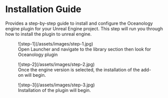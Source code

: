 # Installation Guide

Provides a step-by-step guide to install and configure the Oceanology engine plugin for your Unreal Engine project. This step will run you through how to install the plugin to unreal engine.

<figure markdown="span">
  ![step-1](/assets/images/step-1.jpg)
  <figcaption>Open Launcher and navigate to the library section then look for Oceanology plugin</figcaption>
</figure>


<figure markdown="span">
  ![step-2](/assets/images/step-2.jpg)
  <figcaption>Once the engine version is selected, the installation of the add-on will begin.</figcaption>
</figure>

<figure markdown="span">
  ![step-3](/assets/images/step-3.jpg)
  <figcaption>Installation of the plugin will begin.</figcaption>
</figure>

<!-- ## Process #3: Create a Test Project

1. After the installation of the add-on is complete, create a test project.
2. It is recommended to generate a simple project for initial testing. We will name our test project **BaseProject**.

![Create Test Project](image3_path)

**Note:** Before integrating the add-on into your main project, generating a test project is recommended.

## Process #4: Add Important Code

1. Once the project is generated, navigate to the **Config** folder of your project.

![Config Folder](image4_path)

2. Open the file **DefaultEngine.ini**.

![Open DefaultEngine.ini](image5_path)

3. Replace the default code generated by the engine with the code provided in the Discord community.

![Replace Code](image6_path)

**Important Note:** The important code may vary depending on the version of the engine. This code is used to correct rendering problems, such as strange artifacts and blinking when moving a plane.

## Process #5: Open Project and Restart

1. Open your project **BaseProject**.

![Open Project](image7_path)

2. Select the **Plugins** option.

![Select Plugins](image8_path)

3. Look for the Oceanology add-on purchased in the Marketplace.

4. Restart the project **BaseProject**.

![Restart Project](image9_path)

## Process #6: Search for the Add-On and Finalize Installation

1. Once the project is restarted, enable the visibility of the files, as these may be hidden by default.
2. Navigate to the **Settings** option and enable visibility for:

   - Content of the engine
   - Content of the plugin

![Enable Visibility](image10_path)

3. In the search section, type **Oceanology** to confirm the installation.

![Search for Add-On](image11_path)

Congratulations! The installation process has been completed. Enjoy using your new add-on!

---

For further support or community discussions, please visit our Discord channel. -->